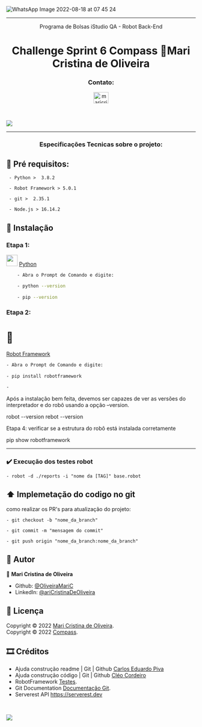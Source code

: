![WhatsApp Image 2022-08-18 at 07 45 24](https://user-images.githubusercontent.com/109982238/185379325-04fa7f29-f0ea-4146-a565-a7edf5680267.jpeg)
                 
          
***
<p align="center">
    <p align="center">Programa de Bolsas iStudio QA - Robot Back-End <p>
     
<h1 align="center">Challenge Sprint 6 Compass 🙋Mari Cristina de Oliveira</h1>
</p>
<h3 align="center">Contato:</h3>
<p align="center">
<a href=https://www.linkedin.com/in/maricristinadeoliveira" target="blank"><img align="center" src="https://raw.githubusercontent.com/rahuldkjain/github-profile-readme-generator/master/src/images/icons/Social/linked-in-alt.svg" alt="maricristinadeoliveira" height="30" width="40" /></a>
</p>
<br>

![](https://i.imgur.com/waxVImv.png)
***
<h3 align="center">Especificações Tecnicas sobre o projeto:</h3>

## 📃​ Pré requisitos:

````
 - Python >  3.8.2

 - Robot Framework > 5.0.1

 - git >  2.35.1

 - Node.js > 16.14.2
````

## 📁​ Instalação 


### Etapa 1: 
​<img src="https://cdn.jsdelivr.net/gh/devicons/devicon/icons/python/python-original.svg" height = "30" width = "30" />
[Python]( https://www.python.org/downloads/)
                                                                                                   

````sh
    - Abra o Prompt de Comando e digite:

    - python --version
   
    - pip --version
````
### Etapa 2: 
# 🤖
[Robot Framework](https://robotframework.org/)

````sh
- Abra o Prompt de Comando e digite:
   
- pip install robotframework

-
````

Após a instalação bem feita, devemos ser capazes de ver as versões do interpretador e do robô usando a opção –version.

robot --version
rebot --version


Etapa 4: verificar se a estrutura do robô está instalada corretamente

pip show robotframework

***



### ✔️​ Execução dos testes robot  

```
- robot -d ./reports -i "nome da [TAG]" base.robot 

```
## ​⬆️​ Implemetação do codigo no git 

como realizar os PR's para atualização do projeto:

```
- git checkout -b "nome_da_branch"

- git commit -m "mensagem do commit"

- git push origin "nome_da_branch:nome_da_branch"

```
## 🙋 Autor 

🙋 **Mari Cristina de Oliveira**

* Github: [@OliveiraMariC](https://github.com/OliveiraMariC)
* LinkedIn: [@ariCristinaDeOliveira](https://www.linkedin.com/in//maricristinadeoliveira/)

## 📝 Licença

Copyright © 2022 [Mari Cristina de Oliveira](https://github.com/OliveiraMariC).<br />
Copyright © 2022 [Compass](https://compass.uol/).<br /> 

## 🎞️​ Créditos
* Ajuda construção readme | Git | Github [Carlos Eduardo Piva](https://github.com/PivaCarlos)
* Ajuda construção código | Git | Github [Cléo Cordeiro](https://github.com/CleoCordeiro)
* RobotFramework [Testes](http://robotframework.org/).<br />
* Git Documentation [Documentação Git](https://git-scm.com/doc).<br />
* Serverest API  https://serverest.dev
<br />

![](https://i.imgur.com/waxVImv.png)
 
